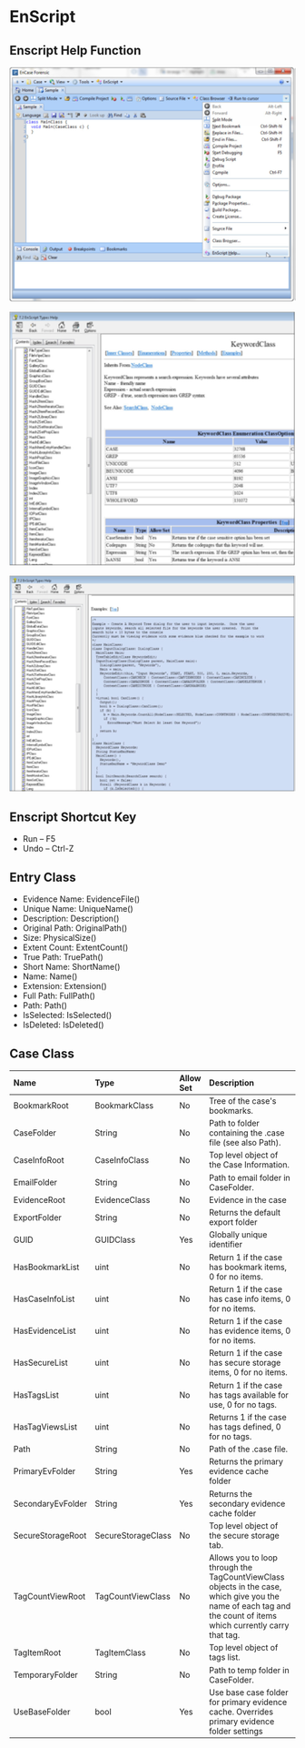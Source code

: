# EnScript

## Enscript Help Function

![Enscript Help](../.gitbook/assets/image.png)

![Help Window](../.gitbook/assets/image%20%281%29.png)

![Code Example](../.gitbook/assets/image%20%282%29.png)

## 

## Enscript Shortcut Key

* Run – F5 
* Undo – Ctrl-Z

## Entry Class

* Evidence Name: EvidenceFile\(\) 
* Unique Name: UniqueName\(\) 
* Description: Description\(\) 
* Original Path: OriginalPath\(\) 
* Size: PhysicalSize\(\) 
* Extent Count: ExtentCount\(\) 
* True Path: TruePath\(\) 
* Short Name: ShortName\(\) 
* Name: Name\(\) 
* Extension: Extension\(\) 
* Full Path: FullPath\(\) 
* Path: Path\(\) 
* IsSelected: IsSelected\(\) 
* IsDeleted: IsDeleted\(\)

## Case Class

|Name	|	Type	|	Allow Set	|	Description	|
| :--- | :--- | :--- | :--- |
|	BookmarkRoot	|	BookmarkClass	|	No	|	Tree of the case's bookmarks. 	|
|	CaseFolder	|	String	|	No	|	Path to folder containing the .case file (see also Path). 	|
|	CaseInfoRoot	|	CaseInfoClass	|	No	|	Top level object of the Case Information. 	|
|	EmailFolder	|	String	|	No	|	Path to email folder in CaseFolder. 	|
|	EvidenceRoot	|	EvidenceClass	|	No	|	Evidence in the case	|
|	ExportFolder	|	String	|	No	|	Returns the default export folder	|
|	GUID	|	GUIDClass	|	Yes	|	Globally unique identifier	|
|	HasBookmarkList	|	uint	|	No	|	Return 1 if the case has bookmark items, 0 for no items. 	|
|	HasCaseInfoList	|	uint	|	No	|	Return 1 if the case has case info items, 0 for no items. 	|
|	HasEvidenceList	|	uint	|	No	|	Return 1 if the case has evidence items, 0 for no items. 	|
|	HasSecureList	|	uint	|	No	|	Return 1 if the case has secure storage items, 0 for no items. 	|
|	HasTagsList	|	uint	|	No	|	Return 1 if the case has tags available for use, 0 for no tags. 	|
|	HasTagViewsList	|	uint	|	No	|	Returns 1 if the case has tags defined, 0 for no tags. 	|
|	Path	|	String	|	No	|	Path of the .case file. 	|
|	PrimaryEvFolder	|	String	|	Yes	|	Returns the primary evidence cache folder	|
|	SecondaryEvFolder	|	String	|	Yes	|	Returns the secondary evidence cache folder	|
|	SecureStorageRoot	|	SecureStorageClass	|	No	|	Top level object of the secure storage tab. 	|
|	TagCountViewRoot	|	TagCountViewClass	|	No	|	Allows you to loop through the TagCountViewClass objects in the case, which give you the name of each tag and the count of items which currently carry that tag. 	|
|	TagItemRoot	|	TagItemClass	|	No	|	Top level object of tags list. 	|
|	TemporaryFolder	|	String	|	No	|	Path to temp folder in CaseFolder. 	|
|	UseBaseFolder	|	bool	|	Yes	|	Use base case folder for primary evidence cache. Overrides primary evidence folder settings	|
